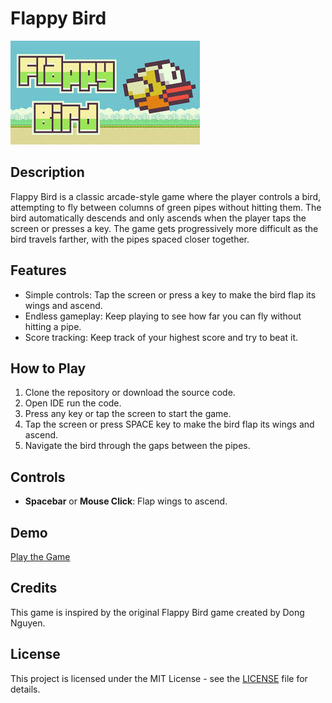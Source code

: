 # Flappy Bird

![Flappy Bird](fb.jpeg)

## Description
Flappy Bird is a classic arcade-style game where the player controls a bird, attempting to fly between columns of green pipes without hitting them. The bird automatically descends and only ascends when the player taps the screen or presses a key. The game gets progressively more difficult as the bird travels farther, with the pipes spaced closer together.

## Features
- Simple controls: Tap the screen or press a key to make the bird flap its wings and ascend.
- Endless gameplay: Keep playing to see how far you can fly without hitting a pipe.
- Score tracking: Keep track of your highest score and try to beat it.

## How to Play
1. Clone the repository or download the source code.
2. Open IDE run the code.
3. Press any key or tap the screen to start the game.
4. Tap the screen or press SPACE key to make the bird flap its wings and ascend.
5. Navigate the bird through the gaps between the pipes.

## Controls
- **Spacebar** or **Mouse Click**: Flap wings to ascend.

## Demo
[Play the Game](https://example.com/flappybird)

## Credits
This game is inspired by the original Flappy Bird game created by Dong Nguyen.

## License
This project is licensed under the MIT License - see the [LICENSE](LICENSE) file for details.
